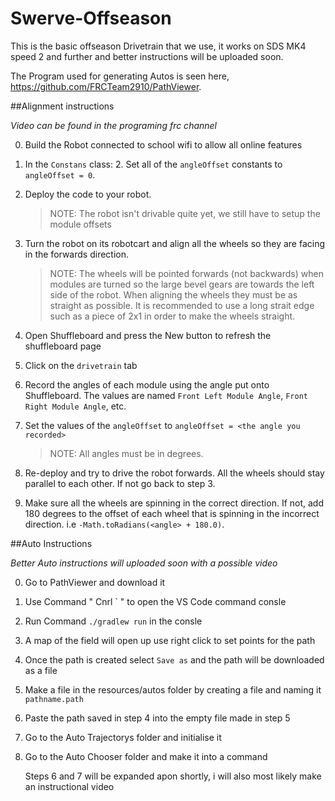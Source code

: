 # Swerve-Offseason
This is the basic offseason Drivetrain that we use, it works on SDS MK4 speed 2 and further and better instructions will be uploaded soon.

The Program used for generating Autos is seen here, https://github.com/FRCTeam2910/PathViewer. 

##Alignment instructions

*Video can be found in the programing frc channel*

0. Build the Robot connected to school wifi to allow all online features

1. In the `Constans` class:
    2. Set all of the `angleOffset` constants to `angleOffset = 0`.

2. Deploy the code to your robot.
    > NOTE: The robot isn't drivable quite yet, we still have to setup the module offsets

3. Turn the robot on its robotcart and align all the wheels so they are facing in the forwards direction.
    > NOTE: The wheels will be pointed forwards (not backwards) when modules are turned so the large bevel gears are towards the left side of the robot. When aligning the wheels they must be as straight as possible. It is recommended to use a long strait edge such as a piece of 2x1 in order to make the wheels straight.

4. Open Shuffleboard and press the New button to refresh the shuffleboard page

5. Click on the `drivetrain` tab

6. Record the angles of each module using the angle put onto Shuffleboard. The values are named
    `Front Left Module Angle`, `Front Right Module Angle`, etc.

7. Set the values of the `angleOffset` to `angleOffset = <the angle you recorded>`
    > NOTE: All angles must be in degrees.

8. Re-deploy and try to drive the robot forwards. All the wheels should stay parallel to each other. If not go back to
    step 3.

9. Make sure all the wheels are spinning in the correct direction. If not, add 180 degrees to the offset of each wheel
    that is spinning in the incorrect direction. i.e `-Math.toRadians(<angle> + 180.0)`.
    
##Auto Instructions

*Better Auto instructions will uploaded soon with a possible video*

0. Go to PathViewer and download it

1. Use Command "  Cnrl `  " to open the VS Code command consle

2. Run Command `./gradlew run` in the consle

3. A map of the field will open up use right click to set points for the path

4. Once the path is created select `Save as` and the path will be downloaded as a file
 
5. Make a file in the resources/autos folder by creating a file and naming it `pathname.path`

6. Paste the path saved in step 4 into the empty file made in step 5
 
7. Go to the Auto Trajectorys folder and initialise it
 
8. Go to the Auto Chooser folder and make it into a command

    Steps 6 and 7 will be expanded apon shortly, i will also most likely make an instructional video
